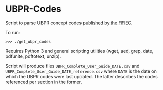 # UBPR-Codes
Script to parse UBPR concept codes [published by the FFIEC](https://cdr.ffiec.gov/Public/DownloadUBPRUserGuide.aspx).

To run:

```
>>> ./get_ubpr_codes
```

Requires Python 3 and general scripting utilities (wget, sed, grep, date, pdfunite, pdftotext, unzip).

Script will produce files `UBPR_Complete_User_Guide_DATE.csv` and `UBPR_Complete_User_Guide_DATE_reference.csv` where `DATE` is the date on which the UBPR codes were last updated. The latter describes the codes referenced per section in the former.
